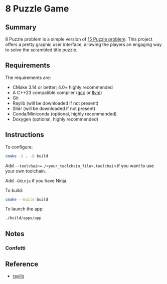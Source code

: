 # 8 Puzzle Game

## Summary

8 Puzzle problem is a simple version of [15 Puzzle problem](https://en.wikipedia.org/wiki/15_puzzle).
This project offers a pretty graphic user interface, allowing the players an engaging way to solve the scrambled title puzzle.

## Requirements

The requirements are:

- CMake 3.14 or better; 4.0+ highly recommended
- A C++23 compatible compiler ([gcc](https://gcc.gnu.org/) or [llvm](https://llvm.org/))
- Git
- Raylib (will be downloaded if not present)
- Slidr (will be downloaded if not present)
- Conda/Miniconda (optional, highly recommended)
- Doxygen (optional, highly recommended)

## Instructions

To configure:

```bash
cmake -S . -B build
```

Add `--toolchain=./<your_toolchain_file>.toolchain` if you want to use your own toolchain.

Add `-GNinja` if you have Ninja.

To build:

```bash
cmake --build build
```

To launch the app:

```bash
./build/apps/app
```

## 



## Notes

### Confetti



## Reference

- [raylib](https://www.raylib.com/)
